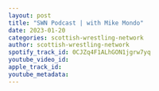 ```yaml
---
layout: post
title: "SWN Podcast | with Mike Mondo"
date: 2023-01-20
categories: scottish-wrestling-network
author: scottish-wrestling-network
spotify_track_id: 0CJZq4F1ALhGON1jgrw7yq
youtube_video_id: 
apple_track_id: 
youtube_metadata: 
---
```

